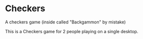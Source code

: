 # Checkers
A checkers game (inside called "Backgammon" by mistake)

This is a Checkers game for 2 people playing on a single desktop.
